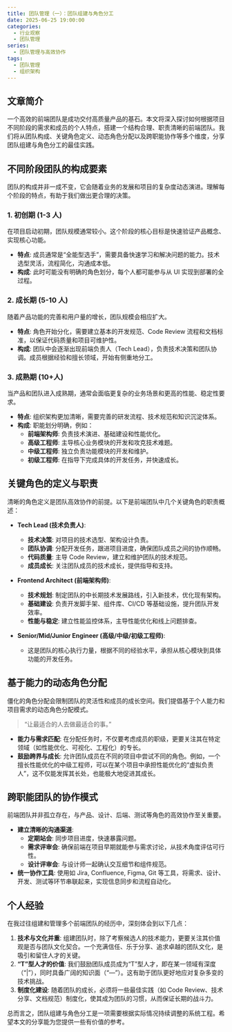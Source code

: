 ```yaml
---
title: 团队管理（一）：团队组建与角色分工
date: 2025-06-25 19:00:00
categories:
  - 行业观察
  - 团队管理
series:
  - 团队管理与高效协作
tags:
  - 团队管理
  - 组织架构
---
```


## 文章简介

一个高效的前端团队是成功交付高质量产品的基石。本文将深入探讨如何根据项目不同阶段的需求和成员的个人特点，搭建一个结构合理、职责清晰的前端团队。我们将从团队构成、关键角色定义、动态角色分配以及跨职能协作等多个维度，分享团队组建与角色分工的最佳实践。

## 不同阶段团队的构成要素

团队的构成并非一成不变，它会随着业务的发展和项目的复杂度动态演进。理解每个阶段的特点，有助于我们做出更合理的决策。

### 1. 初创期 (1-3 人)

在项目启动初期，团队规模通常较小。这个阶段的核心目标是快速验证产品概念、实现核心功能。

- **特点**: 成员通常是“全能型选手”，需要具备快速学习和解决问题的能力。技术选型灵活，流程简化，沟通成本低。
- **构成**: 此时可能没有明确的角色划分，每个人都可能参与从 UI 实现到部署的全过程。

### 2. 成长期 (5-10 人)

随着产品功能的完善和用户量的增长，团队规模会相应扩大。

- **特点**: 角色开始分化，需要建立基本的开发规范、Code Review 流程和文档标准，以保证代码质量和项目可维护性。
- **构成**: 团队中会逐渐出现前端负责人（Tech Lead），负责技术决策和团队协调。成员根据经验和擅长领域，开始有侧重地分工。

### 3. 成熟期 (10+人)

当产品和团队进入成熟期，通常会面临更复杂的业务场景和更高的性能、稳定性要求。

- **特点**: 组织架构更加清晰，需要完善的研发流程、技术规范和知识沉淀体系。
- **构成**: 职能划分明确，例如：
  - **前端架构师**: 负责技术演进、基础建设和性能优化。
  - **高级工程师**: 主导核心业务模块的开发和攻克技术难题。
  - **中级工程师**: 独立负责功能模块的开发和维护。
  - **初级工程师**: 在指导下完成具体的开发任务，并快速成长。

## 关键角色的定义与职责

清晰的角色定义是团队高效协作的前提。以下是前端团队中几个关键角色的职责概述：

- **Tech Lead (技术负责人)**:

  - **技术决策**: 对项目的技术选型、架构设计负责。
  - **团队协调**: 分配开发任务，跟进项目进度，确保团队成员之间的协作顺畅。
  - **代码质量**: 主导 Code Review，建立和维护团队的技术规范。
  - **成员成长**: 关注团队成员的技术成长，提供指导和支持。

- **Frontend Architect (前端架构师)**:

  - **技术规划**: 制定团队的中长期技术发展路线，引入新技术，优化现有架构。
  - **基础建设**: 负责开发脚手架、组件库、CI/CD 等基础设施，提升团队开发效率。
  - **性能与稳定**: 建立性能监控体系，主导性能优化和线上问题排查。

- **Senior/Mid/Junior Engineer (高级/中级/初级工程师)**:
  - 这是团队的核心执行力量，根据不同的经验水平，承担从核心模块到具体功能的开发任务。

## 基于能力的动态角色分配

僵化的角色分配会限制团队的灵活性和成员的成长空间。我们提倡基于个人能力和项目需求的动态角色分配模式。

> “让最适合的人去做最适合的事。”

- **能力与需求匹配**: 在分配任务时，不仅要考虑成员的职级，更要关注其在特定领域（如性能优化、可视化、工程化）的专长。
- **鼓励跨界与成长**: 允许团队成员在不同的项目中尝试不同的角色。例如，一个擅长性能优化的中级工程师，可以在某个项目中承担性能优化的“虚拟负责人”，这不仅能发挥其长处，也能极大地促进其成长。

## 跨职能团队的协作模式

前端团队并非孤立存在，与产品、设计、后端、测试等角色的高效协作至关重要。

- **建立清晰的沟通渠道**:
  - **定期站会**: 同步项目进度，快速暴露问题。
  - **需求评审会**: 确保前端在项目早期就能参与需求讨论，从技术角度评估可行性。
  - **设计评审会**: 与设计师一起确认交互细节和组件规范。
- **统一协作工具**: 使用如 Jira, Confluence, Figma, Git 等工具，将需求、设计、开发、测试等环节串联起来，实现信息同步和流程自动化。

## 个人经验

在我过往组建和管理多个前端团队的经历中，深刻体会到以下几点：

1. **技术与文化并重**: 组建团队时，除了考察候选人的技术能力，更要关注其价值观是否与团队文化契合。一个充满信任、乐于分享、追求卓越的团队文化，是吸引和留住人才的关键。
2. **“T”型人才的价值**: 我们鼓励团队成员成为“T”型人才，即在某一领域有深度（“|”），同时具备广阔的知识面（“—”）。这有助于团队更好地应对复杂多变的技术挑战。
3. **制度化建设**: 随着团队的成长，必须将一些最佳实践（如 Code Review、技术分享、文档规范）制度化，使其成为团队的习惯，从而保证长期的战斗力。

总而言之，团队组建与角色分工是一项需要根据实际情况持续调整的系统工程。希望本文的分享能为您提供一些有价值的参考。
